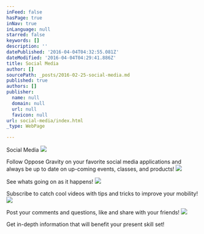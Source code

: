 ```yaml
---
inFeed: false
hasPage: true
inNav: true
inLanguage: null
starred: false
keywords: []
description: ''
datePublished: '2016-04-04T04:32:55.081Z'
dateModified: '2016-04-04T04:29:41.886Z'
title: Social Media
author: []
sourcePath: _posts/2016-02-25-social-media.md
published: true
authors: []
publisher:
  name: null
  domain: null
  url: null
  favicon: null
url: social-media/index.html
_type: WebPage

---
```

Social Media
![](https://the-grid-user-content.s3-us-west-2.amazonaws.com/f40c0871-30b4-4788-99ad-b2ddc6a30471.png)

Follow Oppose Gravity on your favorite social media applications and always be up to date on up-coming events, classes, and products! ![](https://the-grid-user-content.s3-us-west-2.amazonaws.com/e9b86e0d-5ec9-4e93-bef0-4403f8df95c2.png)

See whats going on as it happens!
![](https://the-grid-user-content.s3-us-west-2.amazonaws.com/7ee4ce78-ee21-44db-a5b4-f3958a0c2a16.png)

Subscribe to catch cool videos with tips and tricks to improve your mobility!
![](https://the-grid-user-content.s3-us-west-2.amazonaws.com/f89e7564-c0fd-430b-9574-2805aaba58c5.png)

Post your comments and questions, like and share with your friends!
![](https://the-grid-user-content.s3-us-west-2.amazonaws.com/d8682827-d870-4ba7-8b72-c26bcf36f1ec.png)

Get in-depth information that will benefit your present skill set!